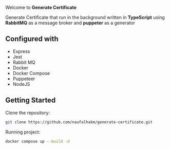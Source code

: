 Welcome to **Generate Certificate**

Generate Certificate that run in the background written in **TypeScript** using **RabbitMQ** as a message broker and **puppeter** as a generator 

## Configured with

- Express
- Jest
- Rabbit MQ
- Docker
- Docker Compose
- Puppeteer
- NodeJS

## Getting Started

Clone the repository:

```bash
git clone https://github.com/naufalhakm/generate-certificate.git
```
Running project:

```bash
docker compose up --build -d
```
